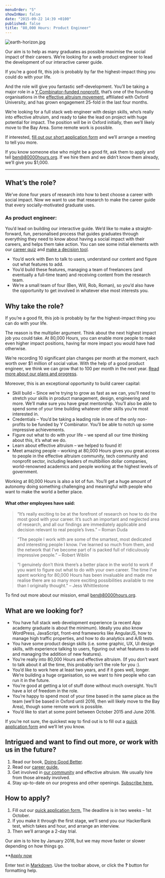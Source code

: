 ```yaml
---
menuOrder: "5"
showInNav: false
date: "2015-09-22 14:39 +0100"
published: false
title: "80,000 Hours: Product Engineer"
---
```


![earth-horizon.jpg]({{site.baseurl}}/src/images/banners/earth-horizon.jpg)

Our aim is to help as many graduates as possible maximise the social impact of their careers. We’re looking for a web product engineer to lead the development of our interactive career guide.

If you’re a good fit, this job is probably by far the highest-impact thing you could do with your life.

And the role will give you fantastic self-development. You’ll be taking a major role in a [Y Combinator-funded nonprofit](https://80000hours.org/2015/08/why-is-80000-hours-in-y-combinator-as-a-non-profit-and-whats-it-like/), that’s one of the founding organisations in the [effective altruism movement](http://whatiseffectivealtruism.com/), affiliated with Oxford University, and has grown engagement 25-fold in the last four months.

We’re looking for a full stack web engineer with design skills, who’s really into effective altruism, and ready to take the lead on project with huge potential for impact. The position will be in Oxford initially, then we’ll likely move to the Bay Area. Some remote work is possible.

If interested, [fill out our short application form](https://80000hours.typeform.com/to/nAKpsY?c=xxxxx) and we’ll arrange a meeting to tell you more.

If you know someone else who might be a good fit, ask them to apply and tell ben@80000hours.org. If we hire them and we didn’t know them already, we’ll give you $1,000.

------

## What’s the role?
We’ve done four years of research into how to best choose a career with social impact. Now we want to use that research to make the career guide that every socially-motivated graduate uses.

### As product engineer:

You’d lead on building our interactive guide. We’d like to make a straight-forward, fun, personalised process that guides graduates through everything they need to know about having a social impact with their careers, and helps them take action. You can see some initial elements with our [career quiz](https://80000hours.org/career-guide/career-recommender/#/) and [make a decision tool](https://80000hours.org/career-guide/how-to-choose/).
* You’d work with Ben to talk to users, understand our content and figure out what features to add.
* You’d build these features, managing a team of freelancers (and eventually a full-time team) and receiving content from the research team.
* We’re a small team of four (Ben, Will, Rob, Roman), so you’d also have the opportunity to get involved in whatever else most interests you.

## Why take the role?
If you’re a good fit, this job is probably by far the highest-impact thing you can do with your life.

The reason is the multiplier argument. Think about the next highest impact job you could take. At 80,000 Hours, you can enable more people to make even higher impact positions, having far more impact you would have had otherwise.

We’re recording 10 significant plan changes per month at the moment, each worth over $1 million of social value. With the help of a good product engineer, we think we can grow that to 100 per month in the next year. [Read more about our plans and progress](https://80000hours.org/2015/08/summary-of-our-annual-review-may-2015/).

Moreover, this is an exceptional opportunity to build career capital:

* Skill build – Since we’re trying to grow as fast as we can, you’ll need to stretch your skills in product management, design, engineering and more. We’ll make sure you have great mentorship. You’ll also be able to spend some of your time building whatever other skills you’re most interested in.
* Credentials – You’d be taking a leading role in one of the only non-profits to be funded by Y Combinator. You’ll be able to notch up some impressive achievements.
* Figure out what to do with your life – we spend all our time thinking about this, it’s what we do.
* Learn about effective altruism – we helped to found it!
* Meet amazing people – working at 80,000 Hours gives you great access to people in the effective altruism community, tech community and nonprofit sector, including leaders of multibillion dollar companies, world-renowned academics and people working at the highest levels of government.

Working at 80,000 Hours is also a lot of fun. You’ll get a huge amount of autonomy doing something challenging and meaningful with people who want to make the world a better place.

#### What other employees have said:

> “It’s really exciting to be at the forefront of research on how to do the most good with your career. It’s such an important and neglected area of research, and all our findings are immediately applicable and decision relevant to real people’s lives.”
– Roman Duda

> “The people I work with are some of the smartest, most dedicated and interesting people I know. I’ve learned so much from them, and the network that I’ve become part of is packed full of ridiculously impressive people.”
– Robert Wiblin

> “I genuinely don’t think there’s a better place in the world to work if you want to figure out what to do with your own career. The time I’ve spent working for 80,000 Hours has been invaluable and made me realise there are so many more exciting possibilities available to me than I originally thought.”
– Jess Whittlestone

To find out more about our mission, email ben@80000hours.org.

## What are we looking for?
* You have full stack web development experience (a recent App academy graduate is about the minimum). Ideally you also know WordPress, JavaScript, front-end frameworks like AngularJS, how to manage high traffic properties, and how to do analytics and A/B tests.
* You have some product design skills (i.e. some graphic, UX, UI design skills, with experience talking to users, figuring out what features to add and managing the addition of new features).
* You’re really into 80,000 Hours and effective altruism. (If you don’t want to talk about it all the time, this probably isn’t the role for you :).
* You’d like to work here at least two years, and if it goes well, longer. We’re building a huge organisation, so we want to hire people who can run it in the future.
* You’re good at getting a lot of stuff done without much oversight. You’ll have a lot of freedom in the role.
* You’re happy to spend most of your time based in the same place as the team (we’ll be based in Oxford until 2016, then will likely move to the Bay Area), though some remote work is possible.
* You’d like to start at some point between October 2015 and June 2016.

If you’re not sure, the quickest way to find out is to fill out a [quick application form](https://80000hours.typeform.com/to/nAKpsY?c=xxxxx) and we’ll let you know.

## Intrigued and want to find out more, or work with us in the future?
1. Read our book, [Doing Good Better](http://www.effectivealtruism.com/).
2. Read our [career guide.](https://80000hours.org/career-guide/start-here/)
3. Get involved in [our community](https://80000hours.org/community/) and effective altruism. We usually hire from those already involved.
4. Stay up-to-date on our progress and other openings. [Subscribe here.](https://groups.google.com/forum/#!forum/80k_updates)

## How to apply?
1. Fill out our [quick application form.](https://80000hours.typeform.com/to/nAKpsY?c=xxxxx) The deadline is in two weeks – 1st October.
2. If you make it through the first stage, we’ll send you our HackerRank test, which takes and hour, and arrange an interview.
3. Then we’ll arrange a 2-day trial.

Our aim is to hire by January 2016, but we may move faster or slower depending on how things go.

**[Apply now](https://80000hours.typeform.com/to/nAKpsY?c=xxxxx)

Enter text in [Markdown](http://daringfireball.net/projects/markdown/). Use the toolbar above, or click the **?** button for formatting help.
